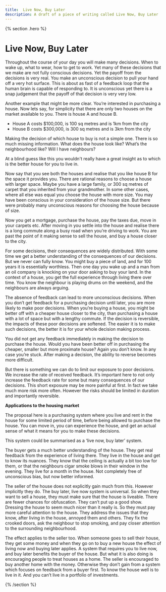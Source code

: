 ```yaml
---
title:  Live Now, Buy Later
description: A draft of a piece of writing called Live Now, Buy Later
---
```


{% section .hero %}
# Live Now, Buy Later
Throughout the course of your day you will make many decisions. When to wake up, what to wear, how to get to work. Yet many of these decisions that we make are not fully conscious decisions. Yet the payoff from the decisions is very real. You make an unconscious decision to pull your hand off a very hot surface. This is about as fast of a feedback loop that the human brain is capable of responding to. It is unconscious yet there is a snap judgement that the payoff of that decision is very very low.
 
Another example that might be more clear. You’re interested in purchasing a house. Now lets say, for simplicity that there are only two houses on the market available to you. There is house A and house B.
 
- House A costs $100,000, is 100 sq metres and is 1km from the city
- House B costs $300,000, is 300 sq metres and is 3km from the city
 
Making the decision of which house to buy is not a simple one. There is so much missing information. What does the house look like? What’s the neighbourhood like? Will I have neighbours?
 
At a blind guess like this you wouldn't really have a great insight as to which is the better house for you to live in.
 
Now say that you see both the houses and realise that you like house B for the space it provides you. There are rational reasons to choose a house with larger space. Maybe you have a large family, or 300 sq metres of carpet that you inherited from your grandmother. In some other cases, where all else was equal you choose the house with more size. You may have been conscious in your consideration of the house size. But there were probably many unconscious reasons for choosing the house because of size.
 
Now you get a mortgage, purchase the house, pay the taxes due, move in your carpets etc. After moving in you settle into the house and realise there is a long commute along a busy road when you’re driving to work. You are past the point of it making sense to sell the house, and buy a house closer to the city.
 
For some decisions, their consequences are widely distributed. With some time we get a better understanding of the consequences of our decisions. But we never can fully know. You might buy a piece of land, and for 100 years it is essentially worthless. Then one day you wake up and a man from an oil company is knocking on your door asking to buy your land. In the context of a house, you get the full experience through living there over time. You know the neighbour is playing drums on the weekend, and the neighbours are always arguing.
 
 
 
 
The absence of feedback can lead to more unconscious decisions. When you don’t get feedback for a purchasing decision until later, you are more likely to make poor decisions. When you’re buying a house, you might be better off with a cheaper house closer to the city, than purchasing a house with a lot of space but with a lengthy commute. If the decision is reversible, the impacts of these poor decisions are softened. The easier it is to make such decisions, the better it is for your whole decision making process.
 
 You did not get any feedback immediately in making the decision to purchase the house. Would you have been better off in purchasing the cheaper, smaller but more proximate house? Again you don’t know. In any case you’re stuck. After making a decision, the ability to reverse becomes more difficult.
 
But there is something we can do to limit our exposure to poor decisions. We increase the rate of received feedback. It’s important here to not only increase the feedback rate for some but many consequences of our decisions. This short exposure may be more painful at first. In fact we take much more risk more often. However the risks should be limited in duration and importantly reversible.
 
**Applications to the housing market**
 
The proposal here is a purchasing system where you live and rent in the house for some limited period of time, before being allowed to purchase the house. You can move in, you can experience the house, and get an actual sense of what it means for you to make these decisions.
 
This system could be summarised as a ‘live now, buy later’ system.
 
The buyer gets a much better understanding of the house. They get real feedback from the experience of living there. They live in the house and get to know its nuances. They know that the ceiling is actually a bit too low for them, or that the neighbours cigar smoke blows in their window in the evening. They live for a month in the house. Not completely free of unconscious bias, but now better informed.
 
The seller of the house does not explicitly gain much from this. However implicitly they do. The buy later, live now system is universal. So when they want to sell a house, they must make sure that the house is liveable. There are fewer chances for obfuscation. They can’t put up a good show. Dressing the house to seem much nicer than it really is. So they must pay more careful attention to the house. They address the issues that they know, after living in the house, annoyed them and others. They fix the crooked doors, ask the neighbour to stop smoking, and pay closer attention to the surrounding neighbourhood.
 
The effect applies to the seller too. When someone goes to sell their house, they get some money and when they go on to buy a new house the effect of living now and buying later applies. A system that requires you to live now, and buy later benefits the buyer of the house. But what it is also doing is encouraging people to treat houses as a home. The seller is encouraged to buy another home with the money. Otherwise they don’t gain from a system which focuses on feedback from a buyer first. To know the house well is to live in it. And you can’t live in a portfolio of investments.

{% /section %}